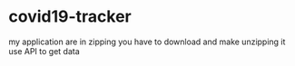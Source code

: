 # covid19-tracker
my application are in zipping
you have to download and make unzipping
it use API to get data
